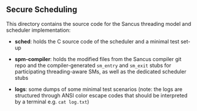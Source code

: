## Secure Scheduling

This directory contains the source code for the Sancus threading model and scheduler
implementation:

* __sched__: holds the C source code of the scheduler and a minimal test set-up

* __spm-compiler__: holds the modified files from the Sancus compiler git repo and
the compiler-generated `sm_entry` and `sm_exit` stubs for participating threading-aware
SMs, as well as the dedicated scheduler stubs

* __logs__: some dumps of some minimal test scenarios (note: the logs are structured
through ANSI color escape codes that should be interpreted by a terminal e.g. `cat log.txt`)
